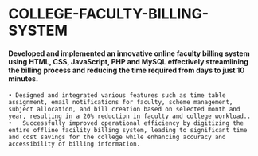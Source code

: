 
# COLLEGE-FACULTY-BILLING-SYSTEM	

#### Developed and implemented an innovative online faculty billing system using HTML, CSS, JavaScript, PHP and MySQL effectively streamlining the billing process and reducing the time required from days to just 10 minutes.
	• Designed and integrated various features such as time table assignment, email notifications for faculty, scheme management, subject allocation, and bill creation based on selected month and year, resulting in a 20% reduction in faculty and college workload..
	•	Successfully improved operational efficiency by digitizing the entire offline facility billing system, leading to significant time and cost savings for the college while enhancing accuracy and accessibility of billing information.



